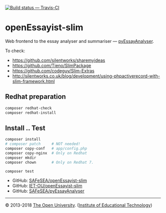 
[![Build status — Travis-CI][travis-icon]][travis]

# openEssayist-slim

Web frontend to the essay analyser and summariser — [pyEssayAnalyser][py].

To check:

* https://github.com/silentworks/sharemyideas
* https://github.com/Tieno/SlimPackage
* https://github.com/codeguy/Slim-Extras
* http://silentworks.co.uk/blog/development/using-phpactiverecord-with-slim-framework.html

## Redhat preparation

```sh
composer redhat-check
composer redhat-install
```

## Install .. Test

```sh
composer install
# composer patch     # NOT needed!
composer copy-conf   # app/config.php
composer copy-nginx  # Only on Redhat
composer mkdir
composer chown       # Only on Redhat 7.

composer test
```

 * GitHub: [SAFeSEA/openEssayist-slim][gh]
 * GitHub: [IET-OU/openEssayist-slim][gh-iet]
 * GitHub: [SAFeSEA/pyEssayAnalyser][gh-py]


---
© 2013-2018 [The Open University][ou]. ([Institute of Educational Technology][iet])

[ou]: http://www.open.ac.uk/
[iet]: https://iet.open.ac.uk/

[py]: https://github.com/SAFeSEA/pyEssayAnalyser
[gh]: https://github.com/SAFeSEA/openEssayist-slim "Original"
[gh-iet]: https://github.com/IET-OU/openEssayist-slim "Fork"
[gh-py]: https://github.com/SAFeSEA/pyEssayAnalyser "Python"
[travis]: https://travis-ci.org/IET-OU/openEssayist-slim "IET-OU / openEsasyist-slim"
[travis-icon]: https://travis-ci.org/IET-OU/openEssayist-slim.svg
[travis-ss]:  https://travis-ci.org/SAFeSEA/openEssayist-slim "SafeSEA / openEssayist-slim"
[travis-ss-icon]: https://api.travis-ci.org/SAFeSEA/openEssayist-slim.svg
    "Build status – Travis-CI (PHP)"

[End]: //.
